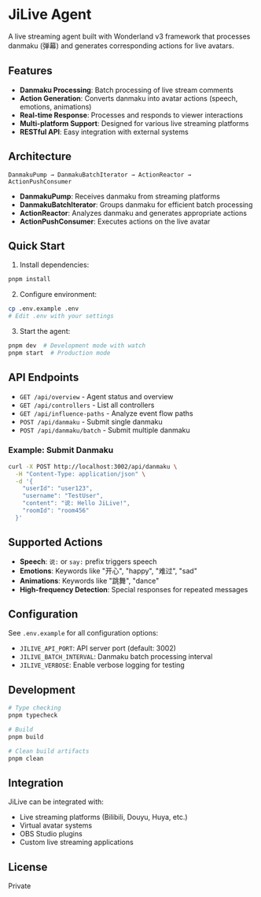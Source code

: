 # JiLive Agent

A live streaming agent built with Wonderland v3 framework that processes danmaku (弹幕) and generates corresponding actions for live avatars.

## Features

- **Danmaku Processing**: Batch processing of live stream comments
- **Action Generation**: Converts danmaku into avatar actions (speech, emotions, animations)
- **Real-time Response**: Processes and responds to viewer interactions
- **Multi-platform Support**: Designed for various live streaming platforms
- **RESTful API**: Easy integration with external systems

## Architecture

```
DanmakuPump → DanmakuBatchIterator → ActionReactor → ActionPushConsumer
```

- **DanmakuPump**: Receives danmaku from streaming platforms
- **DanmakuBatchIterator**: Groups danmaku for efficient batch processing
- **ActionReactor**: Analyzes danmaku and generates appropriate actions
- **ActionPushConsumer**: Executes actions on the live avatar

## Quick Start

1. Install dependencies:
```bash
pnpm install
```

2. Configure environment:
```bash
cp .env.example .env
# Edit .env with your settings
```

3. Start the agent:
```bash
pnpm dev  # Development mode with watch
pnpm start  # Production mode
```

## API Endpoints

- `GET /api/overview` - Agent status and overview
- `GET /api/controllers` - List all controllers
- `GET /api/influence-paths` - Analyze event flow paths
- `POST /api/danmaku` - Submit single danmaku
- `POST /api/danmaku/batch` - Submit multiple danmaku

### Example: Submit Danmaku

```bash
curl -X POST http://localhost:3002/api/danmaku \
  -H "Content-Type: application/json" \
  -d '{
    "userId": "user123",
    "username": "TestUser",
    "content": "说: Hello JiLive!",
    "roomId": "room456"
  }'
```

## Supported Actions

- **Speech**: `说:` or `say:` prefix triggers speech
- **Emotions**: Keywords like "开心", "happy", "难过", "sad"
- **Animations**: Keywords like "跳舞", "dance"
- **High-frequency Detection**: Special responses for repeated messages

## Configuration

See `.env.example` for all configuration options:

- `JILIVE_API_PORT`: API server port (default: 3002)
- `JILIVE_BATCH_INTERVAL`: Danmaku batch processing interval
- `JILIVE_VERBOSE`: Enable verbose logging for testing

## Development

```bash
# Type checking
pnpm typecheck

# Build
pnpm build

# Clean build artifacts
pnpm clean
```

## Integration

JiLive can be integrated with:
- Live streaming platforms (Bilibili, Douyu, Huya, etc.)
- Virtual avatar systems
- OBS Studio plugins
- Custom live streaming applications

## License

Private